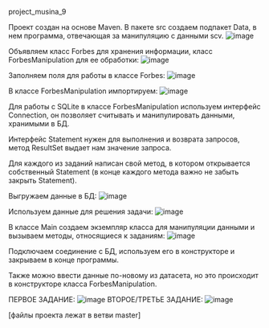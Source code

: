 project_musina_9

Проект создан на основе Maven. В пакете src создаем подпакет Data, в нем программа, отвечающая за манипуляцию с данными scv.
![image](https://user-images.githubusercontent.com/122260456/211369376-6b5c803b-0abf-4d36-aad0-30a8217b33cf.png)

Объявляем класс Forbes для хранения информации, класс ForbesManipulation для ее обработки:
![image](https://user-images.githubusercontent.com/122260456/211349110-c40fb9e7-b9a2-4aae-b950-7d26a6d41422.png)

Заполняем поля для работы в классе Forbes:
![image](https://user-images.githubusercontent.com/122260456/211362303-59403373-b396-46f2-9a11-48814f95ac5c.png)

В классе ForbesManipulation импортируем:
![image](https://user-images.githubusercontent.com/122260456/211366944-62e83c93-b3cb-4ff0-907c-c2d0483b496c.png)

Для работы с SQLite в классе ForbesManipulation используем интерфейс Connection, он позволяет считывать и манипулировать данными, хранимыми в БД.

Интерфейс Statement нужен для выполнения и возврата запросов, метод ResultSet выдает нам значение запроса.

Для каждого из заданий написан свой метод, в котором открывается собственный Statement (в конце каждого метода важно не забыть закрыть Statement).

Выгружаем данные в БД:
![image](https://user-images.githubusercontent.com/122260456/211363670-4cb25ab4-1a28-4949-8fd9-8b76257456d0.png)

Используем данные для решения задачи:
![image](https://user-images.githubusercontent.com/122260456/211364837-633edd04-ffa2-4a5c-a8af-c14663fb94fa.png)

В классе Main создаем экземпляр класса для манипуляции данными и вызываем методы, относящиеся к заданиям:
![image](https://user-images.githubusercontent.com/122260456/211345947-829ac844-22b0-4cfc-9771-95b84a423090.png)

Подключаем соединение с БД, используем его в конструкторе и закрываем в конце программы.

Также можно ввести данные по-новому из датасета, но это происходит в конструкторе класса ForbesManipulation.




ПЕРВОЕ ЗАДАНИЕ: ![image](https://user-images.githubusercontent.com/122260456/211340276-f1f4c5d0-a6cf-4d55-aa9f-9f5f6376f8ab.png)
ВТОРОЕ/ТРЕТЬЕ ЗАДАНИЕ: ![image](https://user-images.githubusercontent.com/122260456/211340996-48db333f-08d4-4091-95e3-f8e891e04599.png)

[файлы проекта лежат в ветви master]
